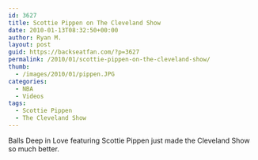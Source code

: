```yaml
---
id: 3627
title: Scottie Pippen on The Cleveland Show
date: 2010-01-13T08:32:50+00:00
author: Ryan M.
layout: post
guid: https://backseatfan.com/?p=3627
permalink: /2010/01/scottie-pippen-on-the-cleveland-show/
thumb:
  - /images/2010/01/pippen.JPG
categories:
  - NBA
  - Videos
tags:
  - Scottie Pippen
  - The Cleveland Show
---
```


<div class="entry">
  <p>
  </p>

  <p>
    Balls Deep in Love featuring Scottie Pippen just made the Cleveland Show so much better.
  </p>
</div>
